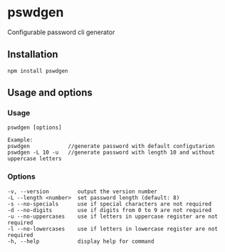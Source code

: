 pswdgen
=====================
Configurable password cli generator 

Installation
------------------------------------
    npm install pswdgen

Usage and options
------------------------------------
### Usage
    pswdgen [options]

    Example:
    pswdgen            //generate password with default configutarion
    pswdgen -L 10 -u   //generate password with length 10 and without uppercase letters

### Options
    -v, --version         output the version number
    -L --length <number>  set password length (default: 8)
    -s --no-specials      use if special characters are not required
    -d --no-digits        use if digits from 0 to 9 are not required
    -u --no-uppercases    use if letters in uppercase register are not required
    -l --no-lowercases    use if letters in lowercase register are not required
    -h, --help            display help for command